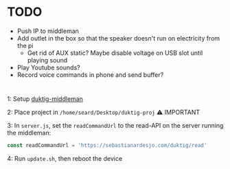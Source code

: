 # TODO
- Push IP to middleman
- Add outlet in the box so that the speaker doesn't run on electricity from the pi
  - Get rid of AUX static? Maybe disable voltage on USB slot until playing sound
- Play Youtube sounds?
- Record voice commands in phone and send buffer?
#

1: Setup [duktig-middleman](https://github.com/seard/duktig-middleman)

2: Place project in `/home/seard/Desktop/duktig-proj` :warning: IMPORTANT

3: In `server.js`, set the `readCommandUrl` to the read-API on the server running the middleman:
```javascript
const readCommandUrl = 'https://sebastianardesjo.com/duktig/read'
```

4: Run `update.sh`, then reboot the device
